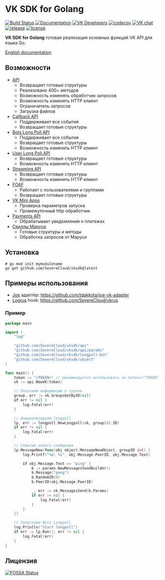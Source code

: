 # VK SDK for Golang

[![Build Status](https://travis-ci.com/SevereCloud/vksdk.svg?branch=master)](https://travis-ci.com/SevereCloud/vksdk)
[![Documentation](https://godoc.org/github.com/SevereCloud/vksdk?status.svg)](https://pkg.go.dev/github.com/SevereCloud/vksdk?tab=subdirectories)
[![VK Developers](https://img.shields.io/badge/developers-%234a76a8.svg?logo=VK&logoColor=white)](https://vk.com/dev/)
[![codecov](https://codecov.io/gh/SevereCloud/vksdk/branch/master/graph/badge.svg)](https://codecov.io/gh/SevereCloud/vksdk)
[![VK chat](https://img.shields.io/badge/VK%20chat-%234a76a8.svg?logo=VK&logoColor=white)](https://vk.me/join/AJQ1d6Or8Q00Y_CSOESfbqGt)
[![release](https://img.shields.io/github/v/tag/SevereCloud/vksdk?label=release)](https://github.com/SevereCloud/vksdk/releases)
[![license](https://img.shields.io/github/license/SevereCloud/vksdk.svg?maxAge=2592000)](https://github.com/SevereCloud/vksdk/blob/master/LICENSE)

**VK SDK for Golang** готовая реализация основных функций VK API для языка Go.

[English documentation](https://pkg.go.dev/github.com/SevereCloud/vksdk)

## Возможности

- [API](https://github.com/SevereCloud/vksdk/tree/master/api#api)
  - Возвращает готовые структуры
  - Реализовано 400+ методов
  - Возможность изменять обработчик запросов
  - Возможность изменять HTTP клиент
  - Ограничитель запросов
  - Загрузка файлов
- [Callback API](https://github.com/SevereCloud/vksdk/tree/master/callback#callback-api)
  - Поддерживает все события
  - Возвращает готовые структуры
- [Bots Long Poll API](https://github.com/SevereCloud/vksdk/tree/master/longpoll-bot#bots-long-poll-api)
  - Поддерживает все события
  - Возвращает готовые структуры
  - Возможность изменять HTTP клиент
- [User Long Poll API](https://github.com/SevereCloud/vksdk/tree/master/longpoll-user#user-long-poll-api)
  - Возвращает готовые структуры
  - Возможность изменять HTTP клиент
- [Streaming API](https://pkg.go.dev/github.com/SevereCloud/vksdk/streaming)
  - Возвращает готовые структуры
  - Возможность изменять HTTP клиент
- [FOAF](https://github.com/SevereCloud/vksdk/tree/master/foaf#foaf)
  - Работает с пользователями и группами
  - Возвращает готовые структуры
- [VK Mini Apps](https://github.com/SevereCloud/vksdk/tree/master/vkapps#vk-mini-apps)
  - Проверка параметров запуска
  - Промежуточный http обработчик
- [Payments API](https://pkg.go.dev/github.com/SevereCloud/vksdk/payments)
  - Обрабатывает уведомления о платежах
- [Скиллы Маруси](https://pkg.go.dev/github.com/SevereCloud/vksdk/marusia)
  - Готовые структуры и методы
  - Обработка запросов от Маруси

## Установка

```shell
# go mod init mymodulename
go get github.com/SevereCloud/vksdk@latest
```

## Примеры использования

- [Joe](https://github.com/go-joe/joe) адаптер: <https://github.com/tdakkota/joe-vk-adapter>
- [Logrus](https://github.com/sirupsen/logrus) hook: <https://github.com/SevereCloud/vkrus>

### Пример

```go
package main

import (
	"log"

	"github.com/SevereCloud/vksdk/api"
	"github.com/SevereCloud/vksdk/api/params"
	"github.com/SevereCloud/vksdk/longpoll-bot"
	"github.com/SevereCloud/vksdk/object"
)

func main() {
	token := "<TOKEN>" // рекомендуется использовать os.Getenv("TOKEN")
	vk := api.NewVK(token)

	// Получаем информацию о группе
	group, err := vk.GroupsGetByID(nil)
	if err != nil {
		log.Fatal(err)
	}

	// Инициализируем longpoll
	lp, err := longpoll.NewLongpoll(vk, group[0].ID)
	if err != nil {
		log.Fatal(err)
	}

	// Событие нового сообщения
	lp.MessageNew(func(obj object.MessageNewObject, groupID int) {
		log.Printf("%d: %s", obj.Message.PeerID, obj.Message.Text)

		if obj.Message.Text == "ping" {
			b := params.NewMessagesSendBuilder()
			b.Message("pong")
			b.RandomID(0)
			b.PeerID(obj.Message.PeerID)

			_, err := vk.MessagesSend(b.Params)
			if err != nil {
				log.Fatal(err)
			}
		}
	})

	// Запускаем Bots Longpoll
	log.Println("Start longpoll")
	if err := lp.Run(); err != nil {
		log.Fatal(err)
	}
}
```

## Лицензия

[![FOSSA Status](https://app.fossa.io/api/projects/git%2Bgithub.com%2FSevereCloud%2Fvksdk.svg?type=large)](https://app.fossa.io/projects/git%2Bgithub.com%2FSevereCloud%2Fvksdk?ref=badge_large)

